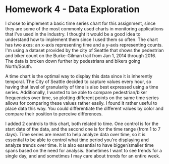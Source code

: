 # Homework 4 - Data Exploration

I chose to implement a basic time series chart for this assignment, since they
are some of the most commonly used charts in monitoring applications that I've
used in the industry. I thought it would be a good idea to understand how to
implement them since I used them so often. The chart has two axes: an x-axis
representing time and a y-axis representing counts. I'm using a dataset provided
by the city of Seattle that shows the pedestrian and biker count on the
Burke-Gilman trail from Jan 1, 2014 through 2016. The data is broken down
further by pedestrians and bikers going North/South.

A time chart is the optimal way to display this data since it is inherently
temporal. The City of Seattle decided to capture values every hour, so having
that level of granularity of time is also best expressed using a time series.
Additionally, I wanted to be able to compare pedestrian/biker frequencies over
time, so plotting different points on the same time series allows for comparing
these values rather easily. I found it rather useful to place data this way.
You could differentiate the different values by color and compare their position
to perceive differences.

I added 2 controls to this chart, both related to time. One control is for the
start date of the data, and the second one is for the time range (from 1 to 7
days). Time series are meant to help analyze data over time, so it is essential
to be able to control what time period you're displaying and analyze trends
over time. It is also essential to have bigger/smaller time spans based on the
need for analysis. Sometimes I want to see trends for a single day, and
and sometimes I may care about trends for an entire week.
